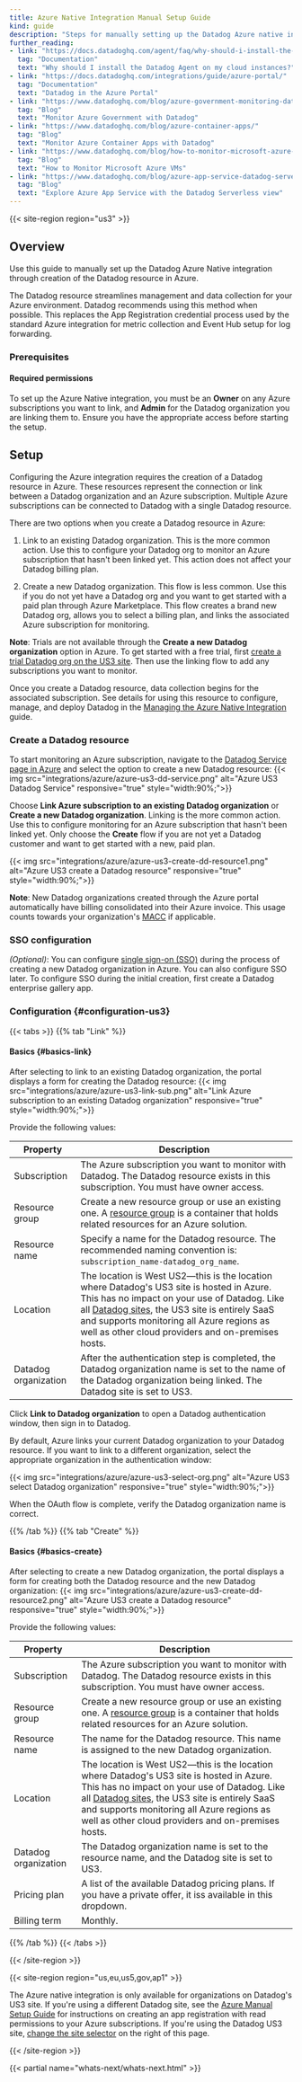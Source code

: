 ```yaml
---
title: Azure Native Integration Manual Setup Guide
kind: guide
description: "Steps for manually setting up the Datadog Azure native integration"
further_reading:
- link: "https://docs.datadoghq.com/agent/faq/why-should-i-install-the-agent-on-my-cloud-instances/"
  tag: "Documentation"
  text: "Why should I install the Datadog Agent on my cloud instances?"
- link: "https://docs.datadoghq.com/integrations/guide/azure-portal/"
  tag: "Documentation"
  text: "Datadog in the Azure Portal"
- link: "https://www.datadoghq.com/blog/azure-government-monitoring-datadog/"
  tag: "Blog"
  text: "Monitor Azure Government with Datadog"
- link: "https://www.datadoghq.com/blog/azure-container-apps/"
  tag: "Blog"
  text: "Monitor Azure Container Apps with Datadog"
- link: "https://www.datadoghq.com/blog/how-to-monitor-microsoft-azure-vms/"
  tag: "Blog"
  text: "How to Monitor Microsoft Azure VMs"
- link: "https://www.datadoghq.com/blog/azure-app-service-datadog-serverless-view/"
  tag: "Blog"
  text: "Explore Azure App Service with the Datadog Serverless view"
---
```


{{< site-region region="us3" >}}

## Overview

Use this guide to manually set up the Datadog Azure Native integration through creation of the Datadog resource in Azure.

The Datadog resource streamlines management and data collection for your Azure environment. Datadog recommends using this method when possible. This replaces the App Registration credential process used by the standard Azure integration for metric collection and Event Hub setup for log forwarding.

### Prerequisites

#### Required permissions

To set up the Azure Native integration, you must be an **Owner** on any Azure subscriptions you want to link, and **Admin** for the Datadog organization you are linking them to. Ensure you have the appropriate access before starting the setup.

## Setup

Configuring the Azure integration requires the creation of a Datadog resource in Azure. These resources represent the connection or link between a Datadog organization and an Azure subscription. Multiple Azure subscriptions can be connected to Datadog with a single Datadog resource. 

There are two options when you create a Datadog resource in Azure:

1. Link to an existing Datadog organization. This is the more common action. Use this to configure your Datadog org to monitor an Azure subscription that hasn't been linked yet. This action does not affect your Datadog billing plan.

2. Create a new Datadog organization. This flow is less common. Use this if you do not yet have a Datadog org and you want to get started with a paid plan through Azure Marketplace. This flow creates a brand new Datadog org, allows you to select a billing plan, and links the associated Azure subscription for monitoring.

**Note**: Trials are not available through the **Create a new Datadog organization** option in Azure. To get started with a free trial, first [create a trial Datadog org on the US3 site][1]. Then use the linking flow to add any subscriptions you want to monitor.

Once you create a Datadog resource, data collection begins for the associated subscription. See details for using this resource to configure, manage, and deploy Datadog in the [Managing the Azure Native Integration][2] guide.

### Create a Datadog resource

To start monitoring an Azure subscription, navigate to the [Datadog Service page in Azure][3] and select the option to create a new Datadog resource:
{{< img src="integrations/azure/azure-us3-dd-service.png" alt="Azure US3 Datadog Service" responsive="true" style="width:90%;">}}

Choose **Link Azure subscription to an existing Datadog organization** or **Create a new Datadog organization**. Linking is the more common action. Use this to configure monitoring for an Azure subscription that hasn't been linked yet. Only choose the **Create** flow if you are not yet a Datadog customer and want to get started with a new, paid plan.

{{< img src="integrations/azure/azure-us3-create-dd-resource1.png" alt="Azure US3 create a Datadog resource" responsive="true" style="width:90%;">}}

**Note**: New Datadog organizations created through the Azure portal automatically have billing consolidated into their Azure invoice. This usage counts towards your organization's [MACC][4] if applicable.

### SSO configuration

_(Optional)_: You can configure [single sign-on (SSO)][5] during the process of creating a new Datadog organization in Azure. You can also configure SSO later. To configure SSO during the initial creation, first create a Datadog enterprise gallery app.

### Configuration {#configuration-us3}

{{< tabs >}}
{{% tab "Link" %}}

#### Basics {#basics-link}

After selecting to link to an existing Datadog organization, the portal displays a form for creating the Datadog resource:
{{< img src="integrations/azure/azure-us3-link-sub.png" alt="Link Azure subscription to an existing Datadog organization" responsive="true" style="width:90%;">}}

Provide the following values:

| Property             | Description                                                                                                                                                                                                                  |
|----------------------|------------------------------------------------------------------------------------------------------------------------------------------------------------------------------------------------------------------------------|
| Subscription         | The Azure subscription you want to monitor with Datadog. The Datadog resource exists in this subscription. You must have owner access.                                                                                       |
| Resource group       | Create a new resource group or use an existing one. A [resource group][5] is a container that holds related resources for an Azure solution.                                                                                 |
| Resource name        | Specify a name for the Datadog resource. The recommended naming convention is: `subscription_name-datadog_org_name`.                                                                                                         |
| Location             | The location is West US2—this is the location where Datadog's US3 site is hosted in Azure. This has no impact on your use of Datadog. Like all [Datadog sites][1], the US3 site is entirely SaaS and supports monitoring all Azure regions as well as other cloud providers and on-premises hosts. |
| Datadog organization | After the authentication step is completed, the Datadog organization name is set to the name of the Datadog organization being linked. The Datadog site is set to US3.                                                                                                                                |

Click **Link to Datadog organization** to open a Datadog authentication window, then sign in to Datadog.

By default, Azure links your current Datadog organization to your Datadog resource. If you want to link to a different organization, select the appropriate organization in the authentication window:

{{< img src="integrations/azure/azure-us3-select-org.png" alt="Azure US3 select Datadog organization" responsive="true" style="width:90%;">}}

When the OAuth flow is complete, verify the Datadog organization name is correct.

[1]: https://docs.datadoghq.com/getting_started/site/
[2]: https://docs.microsoft.com/en-us/azure/azure-resource-manager/management/overview#resource-groups
[5]: https://docs.microsoft.com/en-us/azure/azure-resource-manager/management/overview#resource-groups
{{% /tab %}}
{{% tab "Create" %}}

#### Basics {#basics-create}

After selecting to create a new Datadog organization, the portal displays a form for creating both the Datadog resource and the new Datadog organization:
{{< img src="integrations/azure/azure-us3-create-dd-resource2.png" alt="Azure US3 create a Datadog resource" responsive="true" style="width:90%;">}}

Provide the following values:

| Property             | Description                                                                                                                                                                                                                  |
|----------------------|------------------------------------------------------------------------------------------------------------------------------------------------------------------------------------------------------------------------------|
| Subscription         | The Azure subscription you want to monitor with Datadog. The Datadog resource exists in this subscription. You must have owner access.                                                                                       |
| Resource group       | Create a new resource group or use an existing one. A [resource group][2] is a container that holds related resources for an Azure solution.                                                                                 |
| Resource name        | The name for the Datadog resource. This name is assigned to the new Datadog organization.                                                                                                                                    |
| Location             | The location is West US2—this is the location where Datadog's US3 site is hosted in Azure. This has no impact on your use of Datadog. Like all [Datadog sites][1], the US3 site is entirely SaaS and supports monitoring all Azure regions as well as other cloud providers and on-premises hosts. |
| Datadog organization | The Datadog organization name is set to the resource name, and the Datadog site is set to US3.                                                                                                                                |
| Pricing plan         | A list of the available Datadog pricing plans. If you have a private offer, it iss available in this dropdown.                                                                                                                 |
| Billing term         | Monthly.                                                                                                                                                                                                                      |

[1]: https://docs.datadoghq.com/getting_started/site/
[2]: https://docs.microsoft.com/en-us/azure/azure-resource-manager/management/overview#resource-groups
{{% /tab %}}
{{< /tabs >}}

[1]: https://us3.datadoghq.com/signup
[2]: https://docs.datadoghq.com/integrations/guide/azure-portal/
[3]: https://portal.azure.com/#blade/HubsExtension/BrowseResource/resourceType/Microsoft.Datadog%2Fmonitors
[4]: https://learn.microsoft.com/en-us/partner-center/marketplace/azure-consumption-commitment-enrollment
[5]: https://docs.datadoghq.com/integrations/azure/?tab=link#saml-sso-configuration
{{< /site-region >}}

{{< site-region region="us,eu,us5,gov,ap1" >}}
<div class="alert alert-info">The Azure native integration is only available for organizations on Datadog's US3 site. If you're using a different Datadog site, see the <a href="https://docs.datadoghq.com/integrations/guide/azure-manual-setup/" target="_blank">Azure Manual Setup Guide</a> for instructions on creating an app registration with read permissions to your Azure subscriptions. If you're using the Datadog US3 site, <a href="?site=us3" target="_blank">change the site selector</a> on the right of this page.</div>

[1]: ?site=us3
{{< /site-region >}}

{{< partial name="whats-next/whats-next.html" >}}